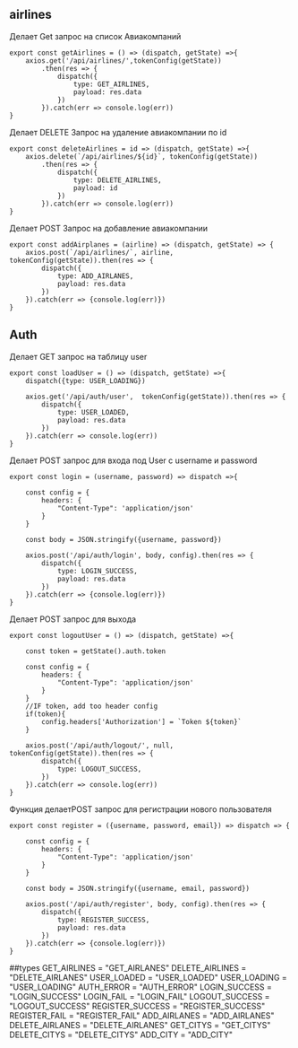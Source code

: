 

## airlines
Делает Get запрос на список Авиакомпаний

    export const getAirlines = () => (dispatch, getState) =>{
        axios.get('/api/airlines/',tokenConfig(getState))
            .then(res => {
                dispatch({
                    type: GET_AIRLINES,
                    payload: res.data
                })
            }).catch(err => console.log(err))
    }

Делает DELETE Запрос на удаление авиакомпании по id

    export const deleteAirlines = id => (dispatch, getState) =>{
        axios.delete(`/api/airlines/${id}`, tokenConfig(getState))
            .then(res => {
                dispatch({
                    type: DELETE_AIRLINES,
                    payload: id
                })
            }).catch(err => console.log(err))
    }

Делает POST Запрос на добавление авиакомпании

    export const addAirplanes = (airline) => (dispatch, getState) => {
        axios.post(`/api/airlines/`, airline, tokenConfig(getState)).then(res => {
            dispatch({
                type: ADD_AIRLANES,
                payload: res.data
            })
        }).catch(err => {console.log(err)})
    }

## Auth
Делает GET запрос на таблицу user

    
    export const loadUser = () => (dispatch, getState) =>{
        dispatch({type: USER_LOADING})
    
        axios.get('/api/auth/user',  tokenConfig(getState)).then(res => {
            dispatch({
                type: USER_LOADED,
                payload: res.data
            })
        }).catch(err => console.log(err))
    }

Делает POST запрос для входа под User с username и password

    export const login = (username, password) => dispatch =>{
    
        const config = {
            headers: {
                "Content-Type": 'application/json'
            }
        }
    
        const body = JSON.stringify({username, password})
    
        axios.post('/api/auth/login', body, config).then(res => {
            dispatch({
                type: LOGIN_SUCCESS,
                payload: res.data
            })
        }).catch(err => {console.log(err)})
    }


Делает POST запрос для выхода

    export const logoutUser = () => (dispatch, getState) =>{
    
        const token = getState().auth.token
    
        const config = {
            headers: {
                "Content-Type": 'application/json'
            }
        }
        //IF token, add too header config
        if(token){
            config.headers['Authorization'] = `Token ${token}`
        }
    
        axios.post('/api/auth/logout/', null, tokenConfig(getState)).then(res => {
            dispatch({
                type: LOGOUT_SUCCESS,
            })
        }).catch(err => console.log(err))
    }


Функция делаетPOST запрос для регистрации нового пользователя

    export const register = ({username, password, email}) => dispatch => {
    
        const config = {
            headers: {
                "Content-Type": 'application/json'
            }
        }
    
        const body = JSON.stringify({username, email, password})
    
        axios.post('/api/auth/register', body, config).then(res => {
            dispatch({
                type: REGISTER_SUCCESS,
                payload: res.data
            })
        }).catch(err => {console.log(err)})
    }

##types
    GET_AIRLINES = "GET_AIRLANES"
    DELETE_AIRLINES = "DELETE_AIRLANES"
    USER_LOADED = "USER_LOADED"
    USER_LOADING = "USER_LOADING"
    AUTH_ERROR = "AUTH_ERROR"
    LOGIN_SUCCESS = "LOGIN_SUCCESS"
    LOGIN_FAIL = "LOGIN_FAIL"
    LOGOUT_SUCCESS = "LOGOUT_SUCCESS"
    REGISTER_SUCCESS = "REGISTER_SUCCESS"
    REGISTER_FAIL = "REGISTER_FAIL"
    ADD_AIRLANES = "ADD_AIRLANES"
    DELETE_AIRLANES = "DELETE_AIRLANES"
    GET_CITYS  = "GET_CITYS"
    DELETE_CITYS = "DELETE_CITYS"
    ADD_CITY = "ADD_CITY"



